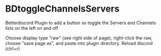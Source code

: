 # BDtoggleChannelsServers
Betterdiscord Plugin to add a button so toggle the Servers and Channels lists on the left on and off

Choose display type "raw" (see right side of page), right-click the raw, choose "save page as", and paste into plugin directory.
Reload discord (ctrl+r)
